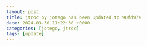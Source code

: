```yaml
---
layout: post
title: jtroc by jotego has been updated to 90fd97e
date: 2024-03-30 11:22:38 +0000
categories: [jotego, jtroc]
tags: [update]
---
```


